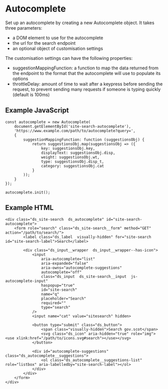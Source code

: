 # Autocomplete

Set up an autocomplete by creating a new Autocomplete object. It takes three parameters:

* a DOM element to use for the autocomplete 
* the url for the search endpoint
* an optional object of customisation settings

The customisation settings can have the following properties:

* suggestionMappingFunction: a function to map the data returned from the endpoint to the format that the autocomplete will use to populate its options
* throttleDelay: amount of time to wait after a keypress before sending the request, to prevent sending many requests if someone is typing quickly (default is 100ms)

## Example JavaScript

```
const autocomplete = new Autocomplete(
    document.getElementById('site-search-autocomplete'),
    'https://www.example.com/path/to/autocomplete?query=',
    {
        suggestionMappingFunction: function (suggestionsObj) {
            return suggestionsObj.map(suggestionsObj => ({
                key: suggestionsObj.key,
                displayText: suggestionsObj.disp,
                weight: suggestionsObj.wt,
                type: suggestionsObj.disp_t,
                category: suggestionsObj.cat
            }
        ));
    }
});

autocomplete.init();
```

## Example HTML

```
<div class="ds_site-search  ds_autocomplete" id="site-search-autocomplete">
    <form role="search" class="ds_site-search__form" method="GET" action="/path/to/search/">
        <label class="ds_label  visually-hidden" for="site-search id="site-search-label">Search</label>

        <div class="ds_input__wrapper  ds_input__wrapper--has-icon">
            <input
                aria-autocomplete="list"
                aria-expanded="false"
                aria-owns="autocomplete-suggestions"
                autocomplete="off"
                class="ds_input  ds_site-search__input  js-autocomplete-input"
                haspopup="true"
                id="site-search"
                name="q"
                placeholder="Search"
                required=""
                type="search"
            />
            <input name="cat" value="sitesearch" hidden>

            <button type="submit" class="ds_button">
                <span class="visually-hidden">Search gov.scot</span>
                <svg class="ds_icon" aria-hidden="true" role="img"><use xlink:href="/path/to/icons.svg#search"></use></svg>
            </button>

            <div id="autocomplete-suggestions" class="ds_autocomplete__suggestions">
                <ol class="ds_autocomplete__suggestions-list" role="listbox" aria-labelledby="site-search-label"></ol>
            </div>
        </div>
    </form>
</div>
```
